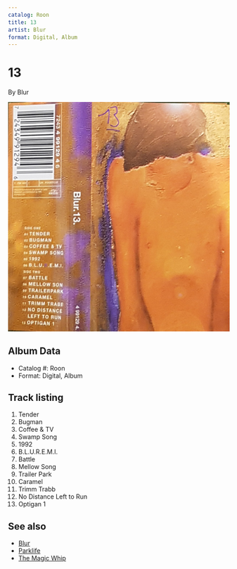 ```yaml
---
catalog: Roon
title: 13
artist: Blur
format: Digital, Album
---
```


# 13

By Blur

![](../../assets/albumcovers/Blur-13.png)

## Album Data

- Catalog #: Roon
- Format: Digital, Album


## Track listing


1. Tender
2. Bugman
3. Coffee & TV
4. Swamp Song
5. 1992
6. B.L.U.R.E.M.I.
7. Battle
8. Mellow Song
9. Trailer Park
10. Caramel
11. Trimm Trabb
12. No Distance Left to Run
13. Optigan 1


## See also

- [Blur](Blur.md)
- [Parklife](Parklife.md)
- [The Magic Whip](The_Magic_Whip.md)
